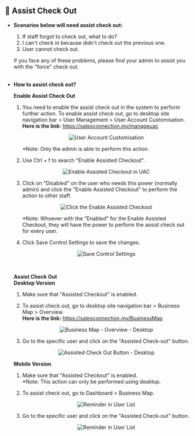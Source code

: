 
## 🔑 Assist Check Out
<aside>

- **Scenarios below will need assist check out:**<br>

  1. If staff forgot to check out, what to do?<br>
  2. I can't check in because didn't check out the previous one.<br>
  3. User cannot check out.<br>

  If you face any of these problems, please find your admin to assist you with the "force" check out.<br><br>
  
- **How to assist check out?**<br>

  **Enable Assist Check Out**<br>
  1. You need to enable the assist check out in the system to perform further action. To enable assist check out, go to desktop site navigation bar > User Management > User Account Customisation.<br>
     **Here is the link:** https://salesconnection.my/manageuac<br>

     <p align="center">
       <img src="https://github.com/SalesConnection/support-docs/blob/main/static/img/original/User%20Account%20Customisation.png" alt="User Account Customisation">
     </p>

     *Note: Only the admin is able to perform this action.<br>
  
  2. Use Ctrl + f to search "Enable Assisted Checkout".<br>
  
     <p align="center">
       <img src="https://github.com/SalesConnection/support-docs/blob/main/static/img/edited/Enable%20Assisted%20Checkout%20in%20UAC.png" alt="Enable Assisted Checkout in UAC">
     </p>
     
  3. Click on "Disabled" on the user who needs this power (normally admin) and click the "Enable Assisted Checkout" to perform the action to other staff.<br>

     <p align="center">
       <img src="https://github.com/SalesConnection/support-docs/blob/main/static/img/edited/Click%20Enable%20for%20Assisted%20Checkout.png" alt="Click the Enable Assisted Checkout">
     </p>
  
     *Note: Whoever with the "Enabled" for the Enable Assisted Checkout, they will have the power to perform the assist check out for every user.<br>
  4. Click Save Control Settings to save the changes.<br>

     <p align="center">
        <img src="https://github.com/SalesConnection/support-docs/blob/main/static/img/edited/Save%20Control%20Settings.png" alt="Save Control Settings">
     </p>
  <br>
  
  **Assist Check Out**<br>
  **Desktop Version**<br>
  1. Make sure that "Assisted Checkout" is enabled.<br>
  2. To assist check out, go to desktop site navigation bar > Business Map > Overview.<br>
     **Here is the link:** https://salesconnection.my/BusinessMap<br>

     <p align="center">
        <img src="https://github.com/SalesConnection/support-docs/blob/main/static/img/original/Business%20Map%20-%20Overview.png" alt="Business Map - Overview - Desktop">
     </p>
     
  3. Go to the specific user and click on the "Assisted Check-out" button.<br>

     <p align="center">
        <img src="https://github.com/SalesConnection/support-docs/blob/main/static/img/edited/Assisted%20Check%20Out%20button%20-%20Desktop.png" alt="Assisted Check Out Button - Desktop">
     </p>

  **Mobile Version**<br>
  1. Make sure that "Assisted Checkout" is enabled.<br>
     *Note: This action can only be performed using desktop.<br>
  2. To assist check out, go to Dashboard > Business Map.<br>

     <p align="center">
        <img src="https://github.com/SalesConnection/support-docs/blob/610484e57addef37c2bf955c40d9d80c662cfa6e/static/img/Original/Reminder%20of%20User%20List.png" alt="Reminder in User List">
     </p>
     
  3. Go to the specific user and click on the "Assisted Check-out" button.<br>

     <p align="center">
        <img src="https://github.com/SalesConnection/support-docs/blob/610484e57addef37c2bf955c40d9d80c662cfa6e/static/img/Original/Reminder%20of%20User%20List.png" alt="Reminder in User List">
     </p>

</aside>
